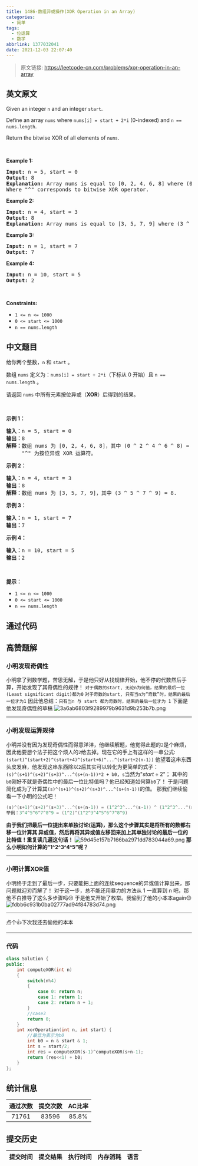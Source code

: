 ```yaml
---
title: 1486-数组异或操作(XOR Operation in an Array)
categories:
  - 简单
tags:
  - 位运算
  - 数学
abbrlink: 1377032041
date: 2021-12-03 22:07:40
---
```


> 原文链接: https://leetcode-cn.com/problems/xor-operation-in-an-array


## 英文原文
<div><p>Given an integer <code>n</code> and an integer <code>start</code>.</p>

<p>Define an array <code>nums</code> where <code>nums[i] = start + 2*i</code> (0-indexed) and <code>n == nums.length</code>.</p>

<p>Return the bitwise&nbsp;XOR&nbsp;of all elements of <code>nums</code>.</p>

<p>&nbsp;</p>
<p><strong>Example 1:</strong></p>

<pre>
<strong>Input:</strong> n = 5, start = 0
<strong>Output:</strong> 8
<strong>Explanation: </strong>Array nums is equal to [0, 2, 4, 6, 8] where (0 ^ 2 ^ 4 ^ 6 ^ 8) = 8.
Where &quot;^&quot; corresponds to bitwise XOR operator.
</pre>

<p><strong>Example 2:</strong></p>

<pre>
<strong>Input:</strong> n = 4, start = 3
<strong>Output:</strong> 8
<strong>Explanation: </strong>Array nums is equal to [3, 5, 7, 9] where (3 ^ 5 ^ 7 ^ 9) = 8.</pre>

<p><strong>Example 3:</strong></p>

<pre>
<strong>Input:</strong> n = 1, start = 7
<strong>Output:</strong> 7
</pre>

<p><strong>Example 4:</strong></p>

<pre>
<strong>Input:</strong> n = 10, start = 5
<strong>Output:</strong> 2
</pre>

<p>&nbsp;</p>
<p><strong>Constraints:</strong></p>

<ul>
	<li><code>1 &lt;= n &lt;= 1000</code></li>
	<li><code>0 &lt;= start &lt;= 1000</code></li>
	<li><code>n == nums.length</code></li>
</ul></div>

## 中文题目
<div><p>给你两个整数，<code>n</code> 和 <code>start</code> 。</p>

<p>数组 <code>nums</code> 定义为：<code>nums[i] = start + 2*i</code>（下标从 0 开始）且 <code>n == nums.length</code> 。</p>

<p>请返回 <code>nums</code> 中所有元素按位异或（<strong>XOR</strong>）后得到的结果。</p>

<p>&nbsp;</p>

<p><strong>示例 1：</strong></p>

<pre><strong>输入：</strong>n = 5, start = 0
<strong>输出：</strong>8
<strong>解释：</strong>数组 nums 为 [0, 2, 4, 6, 8]，其中 (0 ^ 2 ^ 4 ^ 6 ^ 8) = 8 。
     &quot;^&quot; 为按位异或 XOR 运算符。
</pre>

<p><strong>示例 2：</strong></p>

<pre><strong>输入：</strong>n = 4, start = 3
<strong>输出：</strong>8
<strong>解释：</strong>数组 nums 为 [3, 5, 7, 9]，其中 (3 ^ 5 ^ 7 ^ 9) = 8.</pre>

<p><strong>示例 3：</strong></p>

<pre><strong>输入：</strong>n = 1, start = 7
<strong>输出：</strong>7
</pre>

<p><strong>示例 4：</strong></p>

<pre><strong>输入：</strong>n = 10, start = 5
<strong>输出：</strong>2
</pre>

<p>&nbsp;</p>

<p><strong>提示：</strong></p>

<ul>
	<li><code>1 &lt;= n &lt;= 1000</code></li>
	<li><code>0 &lt;= start &lt;= 1000</code></li>
	<li><code>n == nums.length</code></li>
</ul>
</div>

## 通过代码
<RecoDemo>
</RecoDemo>


## 高赞题解
### 小明发现奇偶性
小明拿了到数学题，苦思无解，于是他只好从找规律开始，他不停的代数然后手算，开始发现了其奇偶性的规律！
`对于偶数的start, 无论n为何值，结果的最后一位(Least significant digit)都为0`
`对于奇数的start, 只有当n为“奇数”时，结果的最后一位才为1`
因此他总结：`只有当n 与 start 都为奇数时，结果的最后一位才为 1`
下面是他发现奇偶性的草稿
![3a6ab6803f9289979b9631d9b253b7b.png](../images/xor-operation-in-an-array-0.png)
**************************
### 小明发现运算规律
小明并没有因为发现奇偶性而得意洋洋，他继续解题，他觉得此题的`2`是个麻烦，因此他要想个法子把这个烦人的`2`给去掉。现在它的手上有这样的一串公式:`(start)^(start+2)^(start+4)^(start+6)^...^(start+2(n-1))`
他望着这串东西头皮发麻，他发现这串东西除以`2`后其实可以转化为更简单的式子：
`(s)^(s+1)^(s+2)^(s+3)^...^(s+(n-1))*2 + b0`，`s`当然为"$start\div2$"；
其中的`b0`刚好不就是奇偶性中的最后一位比特值吗？他已经知道如何算`b0`了！
于是问题简化成为了计算其`(s)^(s+1)^(s+2)^(s+3)^...^(s+(n-1))`的值。
那我们继续偷看一下小明的公式吧！
```cpp
(s)^(s+1)^(s+2)^(s+3)^...^(s+(n-1)) = (1^2^3^...^(s-1)) ^ (1^2^3^...^(s+n-1))
举例：3^4^5^6^7^8^9 = (1^2)^(1^2^3^4^5^6^7^8^9)
```
**由于我们把最后一位提出来单独讨论(运算)，那么这个步骤其实是将所有的数都右移一位计算其
异或值，然后再将其异或值左移回来加上其单独讨论的最后一位的比特值！重复读几遍这句话！**
![59d45e157b7166ba2971dd783044a69.png](../images/xor-operation-in-an-array-1.png)
**那么小明如何计算的“1^2^3^4^5”呢？**
***********************
### 小明计算XOR值
小明终于走到了最后一步，只要能把上面的连续sequence的异或值计算出来，那问题就迎刃而解了！
对于这一步，总不能还用暴力的方法从 1 一直算到 n 吧，那他不白推导了这么多步骤吗😔
于是他又开始了枚举。我偷到了他的小本本again😊
![fdbb6c931b0ba02777ad94f84783d74.png](../images/xor-operation-in-an-array-2.png)
***********************
点个👍下次我还去偷他的本本
***********************
### 代码
```cpp
class Solution {
public:
    int computeXOR(int n)
    {
        switch(n%4)
        {
            case 0: return n;
            case 1: return 1;
            case 2: return n + 1;
        }
        //case3
        return 0;
    }
    int xorOperation(int n, int start) {
        //最低为表示为b0
        int b0 = n & start & 1;
        int s = start/2;
        int res = computeXOR(s-1)^computeXOR(s+n-1);
        return (res<<1) + b0;
    }
};
```

## 统计信息
| 通过次数 | 提交次数 | AC比率 |
| :------: | :------: | :------: |
|    71761    |    83596    |   85.8%   |

## 提交历史
| 提交时间 | 提交结果 | 执行时间 |  内存消耗  | 语言 |
| :------: | :------: | :------: | :--------: | :--------: |
